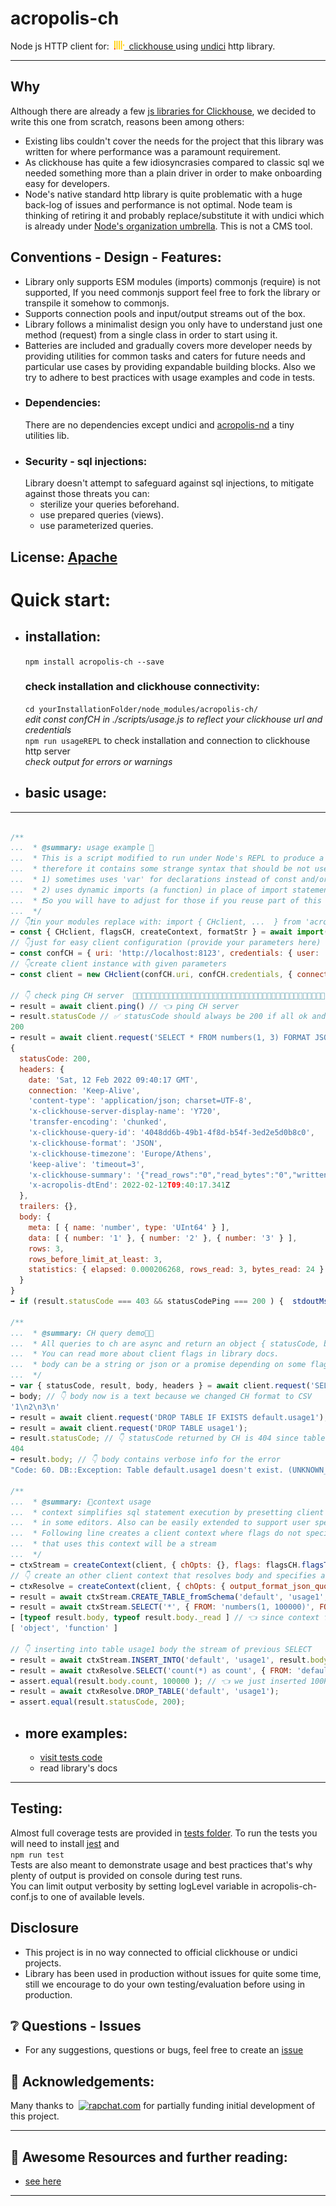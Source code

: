 # acropolis-ch

Node js HTTP client for:&nbsp;
<a href="https://clickhouse.com" target= "_blank">
<img src="./resources/images/clickhouse.svg" alt="clickhouse.com" height=14>&nbsp;&nbsp;clickhouse
</a>
using [undici](https://undici.nodejs.org/) http library.
___

## Why
Although there are already a few [js libraries for Clickhouse](https://clickhouse.com/docs/en/interfaces/third-party/client-libraries/),
we decided to write this one from scratch, reasons been among others:
-   Existing libs couldn't cover the needs for the project that this library was written for  where performance was a paramount requirement.
-   As clickhouse has quite a few idiosyncrasies compared to classic sql we needed something more than a plain driver in order to make 
    onboarding easy for developers.
-   Node's native standard http library is quite problematic with a huge back-log of issues and performance is not optimal.
    Node team is thinking of retiring it and probably replace/substitute it with undici which is already under [Node's organization umbrella](https://twitter.com/matteocollina/status/1298148085210775553?lang=en).
This is not a CMS tool.

## Conventions - Design - Features:
- Library only supports ESM modules (imports) commonjs (require) is not supported, If you need commonjs support feel free to fork the library or transpile it somehow to commonjs.<br>
- Supports connection pools and input/output streams out of the box.
- Library follows a minimalist design you only have to understand just one method (request) from a single class in order to start using it.
- Batteries are included and gradually covers more developer needs by providing utilities for common tasks and caters for future needs
and particular use cases by providing expandable building blocks. Also we try to adhere to best practices with usage examples and code in tests. 
-  ### Dependencies:
    There are no dependencies except undici and [acropolis-nd](https://github.com/nickmilon/acropolis-nd) a tiny utilities lib. 
-  ### Security - sql injections:
    Library doesn't attempt to safeguard against sql injections, to mitigate against those threats you can:
    -   sterilize your queries beforehand.
    -   use prepared queries (views). 
    -   use parameterized queries.

## License: [Apache](./LICENSE)

# Quick start:
-   ## installation:
  
    `npm install acropolis-ch --save`
    ### check installation and clickhouse connectivity:
    `cd yourInstallationFolder/node_modules/acropolis-ch/`<br>
    <em>edit const confCH in ./scripts/usage.js to reflect your clickhouse url and credentials</em><br>
    `npm run usageREPL` to check installation and connection to clickhouse http server<br>
    <em>check output for errors or warnings</em><br>
 
-   ## basic usage:
---
<!--usageStart-->
```js 

/**
...  * @summary: usage example 🤯
...  * This is a script modified to run under Node's REPL to produce a usage.md file
...  * therefore it contains some strange syntax that should be not used in a normal module in particular:
...  * 1) sometimes uses 'var' for declarations instead of const and/or let
...  * 2) uses dynamic imports (a function) in place of import statements as in JS modules.
...  * ❗️So you will have to adjust for those if you reuse part of this code
...  */
// 👇❗️in your modules replace with: import { CHclient, ...  } from 'acropolis-ch'
➡️ const { CHclient, flagsCH, createContext, formatStr } = await import(`${impDir}/index.js`)
// 👇just for easy client configuration (provide your parameters here)
➡️ const confCH = { uri: 'http://localhost:8123', credentials: { user: 'default', password: 'nickmilon' } };
// 👇create client instance with given parameters
➡️ const client = new CHclient(confCH.uri, confCH.credentials, { connections: 10 });

// 👇 check ping CH server  🚥🚥🚥🚥🚥🚥🚥🚥🚥🚥🚥🚥🚥🚥🚥🚥🚥🚥🚥🚥🚥🚥🚥🚥🚥🚥🚥🚥🚥🚥🚥🚥🚥🚥🚥🚥🚥🚥🚥🚥🚥🚥🚥
➡️ result = await client.ping() // 👈 ping CH server
➡️ result.statusCode // ✅ statusCode should always be 200 if all ok and CH server is reachable no error even if credentials are wrong
200
➡️ result = await client.request('SELECT * FROM numbers(1, 3) FORMAT JSON') // 👈 run a CH query
{
  statusCode: 200,
  headers: {
    date: 'Sat, 12 Feb 2022 09:40:17 GMT',
    connection: 'Keep-Alive',
    'content-type': 'application/json; charset=UTF-8',
    'x-clickhouse-server-display-name': 'Y720',
    'transfer-encoding': 'chunked',
    'x-clickhouse-query-id': '4048dd6b-49b1-4f8d-b54f-3ed2e5d0b8c0',
    'x-clickhouse-format': 'JSON',
    'x-clickhouse-timezone': 'Europe/Athens',
    'keep-alive': 'timeout=3',
    'x-clickhouse-summary': '{"read_rows":"0","read_bytes":"0","written_rows":"0","written_bytes":"0","total_rows_to_read":"0"}',
    'x-acropolis-dtEnd': 2022-02-12T09:40:17.341Z
  },
  trailers: {},
  body: {
    meta: [ { name: 'number', type: 'UInt64' } ],
    data: [ { number: '1' }, { number: '2' }, { number: '3' } ],
    rows: 3,
    rows_before_limit_at_least: 3,
    statistics: { elapsed: 0.000206268, rows_read: 3, bytes_read: 24 }
  }
}
➡️ if (result.statusCode === 403 && statusCodePing === 200 ) {  stdoutMsg(`❗️❗️❗️CH http server responds but probably your credentials are wrong\n ${result.body}`); }  // {{DE>>>if (result.statusCode === 403 && statusCodePing === 200 ) {  stdoutMsg(`❗️❗️❗️CH http server responds but probably your credentials are wrong\n ${result.body}`); }  // {{DEL }}

/**
...  * @summary: CH query demo🚦🤯
...  * All queries to ch are async and return an object { statusCode, body, headers, trailers} when resolved
...  * You can read more about client flags in library docs.
...  * body can be a string or json or a promise depending on some flag settings and CH format used
...  */
➡️ var { statusCode, result, body, headers } = await client.request('SELECT * FROM numbers(1, 3) FORMAT CSV');
➡️ body; // 👇 body now is a text because we changed CH format to CSV
'1\n2\n3\n'
➡️ result = await client.request('DROP TABLE IF EXISTS default.usage1');
➡️ result = await client.request('DROP TABLE usage1');
➡️ result.statusCode; // 👇 statusCode returned by CH is 404 since table doesn't exist as we dropped it already if existed
404
➡️ result.body; // 👇 body contains verbose info for the error
"Code: 60. DB::Exception: Table default.usage1 doesn't exist. (UNKNOWN_TABLE) (version 22.1.3.7 (official build))\n"

/**
...  * @summary: ℹ️💁context usage
...  * context simplifies sql statement execution by presetting client and CH options and support of intellisense typing
...  * in some editors. Also can be easily extended to support user specific sql queries.
...  * Following line creates a client context where flags do not specify flag 'resolve' so body returned by any query 
...  * that uses this context will be a stream
...  */
➡️ ctxStream = createContext(client, { chOpts: {}, flags: flagsCH.flagsToNum(['throwNon200']) });
// 👇 create an other client context that resolves body and specifies a clickhouse option
➡️ ctxResolve = createContext(client, { chOpts: { output_format_json_quote_64bit_integers: 0 }, flags: flagsCH.flagsToNum(['resolve']) });
➡️ result = await ctxStream.CREATE_TABLE_fromSchema('default', 'usage1', '(number UInt64)', { ENGINE: 'MergeTree ORDER BY number' });
➡️ result = await ctxStream.SELECT('*', { FROM: 'numbers(1, 100000)', FORMAT: formatStr.CSV}); //  specify format by formatsStr for convenience
➡️ [typeof result.body, typeof result.body._read ] // 👈 since context flags does not specify flag 'resolve' body will be a readable stream
[ 'object', 'function' ]

// 👇 inserting into table usage1 body the stream of previous SELECT 
➡️ result = await ctxStream.INSERT_INTO('default', 'usage1', result.body, {FORMAT: 'CSV'}) // 👈 inserting into table usage1 body stream of previous SELECT 
➡️ result = await ctxResolve.SELECT('count(*) as count', { FROM: 'default.usage1', FORMAT: formatStr.JSONEachRow});
➡️ assert.equal(result.body.count, 100000 ); // 👈 we just inserted 100K records from one table to an other 🤪 clickHouse is so fast 
➡️ result = await ctxResolve.DROP_TABLE('default', 'usage1');
➡️ assert.equal(result.statusCode, 200);
```
<!--usageEnd-->
-   ## more examples:<br>
    - [visit tests code](__tests__)
    - read library's docs
---
## Testing:
Almost full coverage tests are provided in [tests folder](__tests__). To run the tests you will need to install [jest](https://jestjs.io/) and <br>
```npm run test ```<br>
Tests are also meant to demonstrate usage and best practices that's why plenty of output is provided on console during test runs.<br>
You can limit output verbosity by setting logLevel variable in acropolis-ch-conf.js to one of available levels.
## Disclosure
- This project is in no way connected to official clickhouse or undici projects.
- Library has been used in production without issues for quite some time, still we encourage to do your own testing/evaluation before using in production.

## ❔ Questions - Issues
- For any suggestions, questions or bugs, feel free to create an <a href="https://github.com/nickmilon/acropolis-ch/issues">issue</a>
## 🙏 Acknowledgements:
Many thanks to&nbsp;&nbsp;<a href="https://rapchat.com"><img src="./resources/rapchat.svg" alt="rapchat.com" height=14 target= "_blank"></a> for partially funding initial development of this project.
 
___
## 📖 Awesome Resources and further reading:
- [see here](resources/awesome.md)
___
